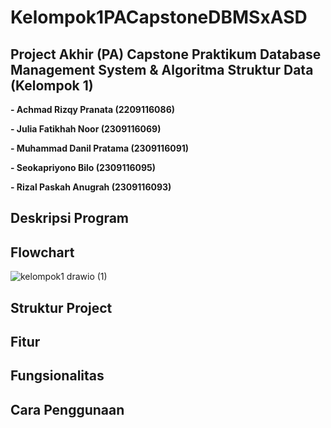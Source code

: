 # Kelompok1PACapstoneDBMSxASD
## **Project Akhir (PA) Capstone Praktikum Database Management System & Algoritma Struktur Data (Kelompok 1)**

**-  Achmad Rizqy Pranata
   (2209116086)**

**-  Julia Fatikhah Noor
   (2309116069)**

**-  Muhammad Danil Pratama
(2309116091)**

**-  Seokapriyono Bilo
   (2309116095)**

**-  Rizal Paskah Anugrah
   (2309116093)**

## **Deskripsi Program**

## **Flowchart**
![kelompok1 drawio (1)](https://github.com/PA-B23-KELOMPOK1/PA-B23-KELOMPOK1/assets/146010899/abda3d91-8626-49da-8c17-bff1b1bd3d4a)

## **Struktur Project**

## **Fitur**

## **Fungsionalitas**

## **Cara Penggunaan**

